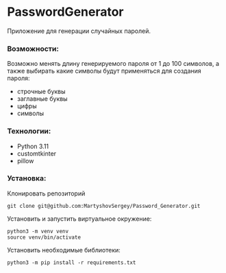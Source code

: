# PasswordGenerator

Приложение для генерации случайных паролей.

### Возможности:
Возможно менять длину генерируемого пароля от 1 до 100 символов,
а также выбирать какие символы будут применяться для создания пароля:
- строчные буквы
- заглавные буквы
- цифры
- символы

### Технологии:
- Python 3.11
- customtkinter
- pillow

### Установка:

Клонировать репозиторий
```
git clone git@github.com:MartyshovSergey/Password_Generator.git
```

Установить и запустить виртуальное окружение:
```
python3 -m venv venv
source venv/bin/activate
```

Установить необходимые библиотеки:
```
python3 -m pip install -r requirements.txt
```
